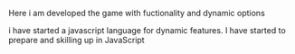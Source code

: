 Here i am developed the game with fuctionality and dynamic options
 
  
 i have started a javascript language for dynamic features.
 I have started to prepare and skilling up in JavaScript
  
    
 